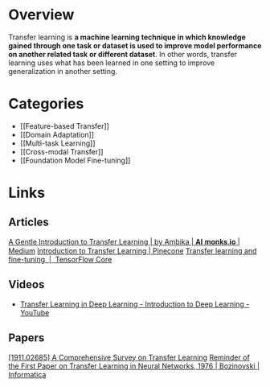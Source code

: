 # Overview
Transfer learning is **a machine learning technique in which knowledge gained through one task or dataset is used to improve model performance on another related task or different dataset**. In other words, transfer learning uses what has been learned in one setting to improve generalization in another setting.
# Categories
- [[Feature-based Transfer]]
- [[Domain Adaptation]]
- [[Multi-task Learning]]
- [[Cross-modal Transfer]]
- [[Foundation Model Fine-tuning]]
# Links
## Articles
[A Gentle Introduction to Transfer Learning | by Ambika | 𝐀𝐈 𝐦𝐨𝐧𝐤𝐬.𝐢𝐨 | Medium](https://medium.com/aimonks/a-gentle-introduction-to-transfer-learning-77fcc55f180d)
[Introduction to Transfer Learning | Pinecone](https://www.pinecone.io/learn/transfer-learning/)
[Transfer learning and fine-tuning  |  TensorFlow Core](https://www.tensorflow.org/tutorials/images/transfer_learning?hl=en)
## Videos
- [Transfer Learning in Deep Learning - Introduction to Deep Learning - YouTube](https://www.youtube.com/watch?v=pFQ2qVqsLvg)
## Papers
[[1911.02685] A Comprehensive Survey on Transfer Learning](https://arxiv.org/abs/1911.02685)
[Reminder of the First Paper on Transfer Learning in Neural Networks, 1976 | Bozinovski | Informatica](https://www.informatica.si/index.php/informatica/article/view/2828/0)

